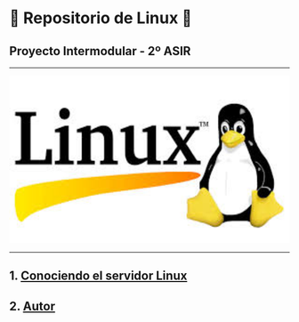 # 🐧 Repositorio de Linux 🐧

## Proyecto Intermodular - 2º ASIR

---

<p><img src="img/linux.jpeg" alt="razer" width="600" height="300"></p>

---

## 1. [Conociendo el servidor Linux](linux.md)

## 2. [Autor](autor.md)

